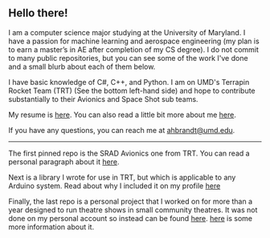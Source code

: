## Hello there! 

I am a computer science major studying at the University of Maryland. I have a passion for machine learning and aerospace engineering (my plan is to earn a master’s in AE after completion of my CS degree). I do not commit to many public repositories, but you can see some of the work I've done and a small blurb about each of them below.

I have basic knowledge of C#, C++, and Python. I am on UMD's Terrapin Rocket Team (TRT) (See the bottom left-hand side) and hope to contribute substantially to their Avionics and Space Shot sub teams. 

My resume is [here](https://github.com/DrewBrandt/DrewBrandt/blob/main/Current%20Resume.pdf). You can also read a little bit more about me [here](https://github.com/DrewBrandt/DrewBrandt/blob/main/About%20Me.md).

If you have any questions, you can reach me at ahbrandt@umd.edu.
<!---
DrewBrandt/DrewBrandt is a ✨ special ✨ repository because its `README.md` (this file) appears on your GitHub profile.
You can click the Preview link to take a look at your changes.
--->

---

The first pinned repo is the SRAD Avionics one from TRT. You can read a personal paragraph about it [here](https://github.com/DrewBrandt/DrewBrandt/blob/main/About%20SRAD_Avionics.md).

Next is a library I wrote for use in TRT, but which is applicable to any Arduino system. Read about why I included it on my profile [here](https://github.com/DrewBrandt/DrewBrandt/blob/main/About%20BlinkBuzz.md)

Finally, the last repo is a personal project that I worked on for more than a year designed to run theatre shows in small community theatres. It was not done on my personal account so instead can be found [here](https://github.com/amSnoop/DeLight). [here](https://github.com/DrewBrandt/DrewBrandt/blob/main/About%20DeLight.md) is some more information about it.
